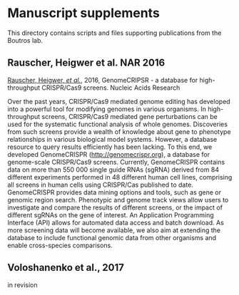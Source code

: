 # Manuscript supplements

This directory contains scripts and files supporting publications from the Boutros lab.

## Rauscher, Heigwer et al. NAR 2016

[Rauscher, Heigwer, *et al.*](https://academic.oup.com/nar/article/45/D1/D679/2333939/GenomeCRISPR-a-database-for-high-throughput-CRISPR), 2016, GenomeCRIPSR - a database for high-throughput CRISPR/Cas9 screens. Nucleic Acids Research

Over the past years, CRISPR/Cas9 mediated genome editing has developed into a powerful tool for modifying genomes in various organisms. In high-throughput screens, CRISPR/Cas9 mediated gene perturbations can be used for the systematic functional analysis of whole genomes. Discoveries from such screens provide a wealth of knowledge about gene to phenotype relationships in various biological model systems. However, a database resource to query results efficiently has been lacking. To this end, we developed GenomeCRISPR (http://genomecrispr.org), a database for genome-scale CRISPR/Cas9 screens. Currently, GenomeCRISPR contains data on more than 550 000 single guide RNAs (sgRNA) derived from 84 different experiments performed in 48 different human cell lines, comprising all screens in human cells using CRISPR/Cas published to date. GenomeCRISPR provides data mining options and tools, such as gene or genomic region search. Phenotypic and genome track views allow users to investigate and compare the results of different screens, or the impact of different sgRNAs on the gene of interest. An Application Programming Interface (API) allows for automated data access and batch download. As more screening data will become available, we also aim at extending the database to include functional genomic data from other organisms and enable cross-species comparisons.

## Voloshanenko et al., 2017

in revision 
